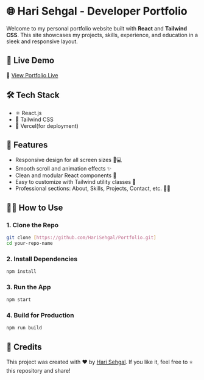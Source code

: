 # 🌐 Hari Sehgal - Developer Portfolio

Welcome to my personal portfolio website built with **React** and **Tailwind CSS**. This site showcases my projects, skills, experience, and education in a sleek and responsive layout.

## 🚀 Live Demo

🔗 [View Portfolio Live](https://harisehgalportfolio.vercel.app/)

## 🛠️ Tech Stack

- ⚛️ React.js
- 🎨 Tailwind CSS
- 💾 Vercel(for deployment)

## 📁 Features

- Responsive design for all screen sizes 📱💻
- Smooth scroll and animation effects ✨
- Clean and modular React components 🧩
- Easy to customize with Tailwind utility classes 🎯
- Professional sections: About, Skills, Projects, Contact, etc. 👨‍💻


## 🧑‍💻 How to Use

### 1. Clone the Repo

```bash
git clone [https://github.com/HariSehgal/Portfolio.git]
cd your-repo-name
````

### 2. Install Dependencies

```bash
npm install
```

### 3. Run the App

```bash
npm start
```

### 4. Build for Production

```bash
npm run build
```

## 🌟 Credits

This project was created with ❤️ by [Hari Sehgal](https://harisehgalportfolio.vercel.app/).
If you like it, feel free to ⭐ this repository and share!